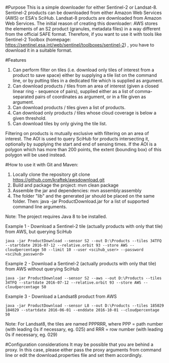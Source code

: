 #Purpose
This is a simple downloader for either Sentinel-2 or Landsat-8.
Sentinel-2 products can be downloaded from either Amazon Web Services (AWS) or ESA's SciHub.
Landsat-8 products are downloaded from Amazon Web Services.
The initial reason of creating this downloader: AWS stores the elements of an S2 product (granules, metadata files) in a way
different from the official SAFE format. Therefore, if you want to use it with tools like Sentinel-2 Toolbox 
(homepage: https://sentinel.esa.int/web/sentinel/toolboxes/sentinel-2) , you have to download it in a suitable format.

#Features
1. Can perform filter on tiles (i.e. download only tiles of interest from a product to save space) either by supplying
a tile list on the command line, or by putting tiles in a dedicated file which is supplied as argument.
2. Can download products / tiles from an area of interest (given a closed linear ring - sequence of <lon lat> pairs),
supplied either as a list of comma-separated pairs of coordinates as argument, or in a file given as argument.
3. Can download products / tiles given a list of products.
4. Can download only products / tiles whose cloud coverage is below a given threshold.
5. Can download tiles by only giving the tile list.

Filtering on products is mutually exclusive with filtering on an area of interest. The AOI is used to query SciHub for products intersecting it, optionally by supplying the start and end of sensing times. If the AOI is a polygon which has more than 200 points, the extent (bounding box) of this polygon will be used instead.

#How to use it with Git and Maven:
1. Locally clone the repository
    git clone https://github.com/kraftek/awsdownload.git
2. Build and package the project:
    mvn clean package
3. Assemble the jar and dependencies:
    mvn assembly:assembly
3. The folder "lib" and the generated jar should be placed on the same folder. Then:
    java -jar ProductDownload.jar
   for a list of supported command line arguments.

Note: The project requires Java 8 to be installed.

Example 1 - Download a Sentinel-2 tile (actually products with only that tile) from AWS, but querying SciHub

    java -jar ProductDownload --sensor S2 --out D:\Products --tiles 34TFQ --startdate 2016-07-12 --relative.orbit 93 --store AWS --cloudpercentage 50 --limit 10 --user <scihub_user> --password <scihub_password>

Example 2 - Download a Sentinel-2 (actually products with only that tile) from AWS without querying SciHub

    java -jar ProductDownload --sensor S2 --aws --out D:\Products --tiles 34TFQ --startdate 2016-07-12 --relative.orbit 93 --store AWS --cloudpercentage 50

Example 3 - Download a Landsat8 product from AWS

    java -jar ProductDownload --sensor L8 --out D:\Products --tiles 185029 184029 --startdate 2016-06-01 --enddate 2016-10-01 --cloudpercentage 50

Note: For Landsat8, the tiles are named PPPRRR, where PPP = path number (with leading 0s if necessary, eg. 025) and RRR = row number (with leading 0s if necessary, eg. 029)

#Configuration considerations
It may be possible that you are behind a proxy. In this case, please either pass the proxy arguments from command line or edit the download.properties file and set them accordingly.
